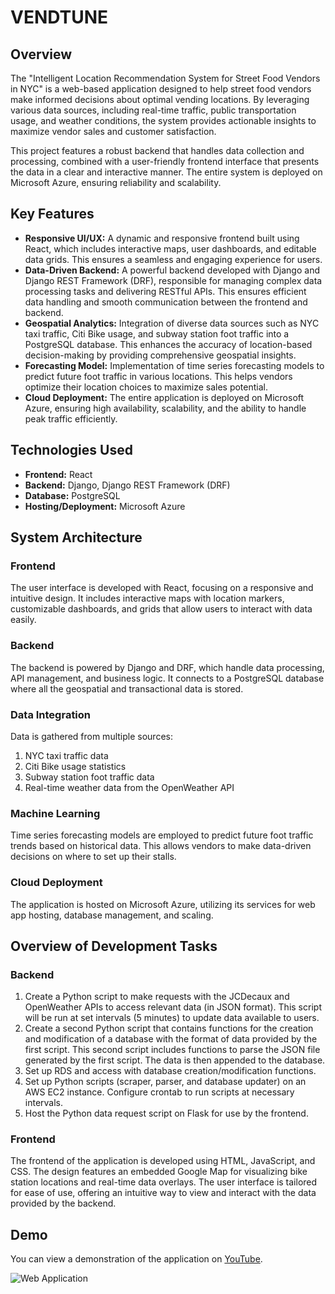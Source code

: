 # VENDTUNE

## Overview

The "Intelligent Location Recommendation System for Street Food Vendors in NYC" is a web-based application designed to help street food vendors make informed decisions about optimal vending locations. By leveraging various data sources, including real-time traffic, public transportation usage, and weather conditions, the system provides actionable insights to maximize vendor sales and customer satisfaction.

This project features a robust backend that handles data collection and processing, combined with a user-friendly frontend interface that presents the data in a clear and interactive manner. The entire system is deployed on Microsoft Azure, ensuring reliability and scalability.

## Key Features

- **Responsive UI/UX:** A dynamic and responsive frontend built using React, which includes interactive maps, user dashboards, and editable data grids. This ensures a seamless and engaging experience for users.
- **Data-Driven Backend:** A powerful backend developed with Django and Django REST Framework (DRF), responsible for managing complex data processing tasks and delivering RESTful APIs. This ensures efficient data handling and smooth communication between the frontend and backend.
- **Geospatial Analytics:** Integration of diverse data sources such as NYC taxi traffic, Citi Bike usage, and subway station foot traffic into a PostgreSQL database. This enhances the accuracy of location-based decision-making by providing comprehensive geospatial insights.
- **Forecasting Model:** Implementation of time series forecasting models to predict future foot traffic in various locations. This helps vendors optimize their location choices to maximize sales potential.
- **Cloud Deployment:** The entire application is deployed on Microsoft Azure, ensuring high availability, scalability, and the ability to handle peak traffic efficiently.

## Technologies Used

- **Frontend:** React
- **Backend:** Django, Django REST Framework (DRF)
- **Database:** PostgreSQL
- **Hosting/Deployment:** Microsoft Azure

## System Architecture

### Frontend
The user interface is developed with React, focusing on a responsive and intuitive design. It includes interactive maps with location markers, customizable dashboards, and grids that allow users to interact with data easily.

### Backend
The backend is powered by Django and DRF, which handle data processing, API management, and business logic. It connects to a PostgreSQL database where all the geospatial and transactional data is stored.

### Data Integration
Data is gathered from multiple sources:

1. NYC taxi traffic data
2. Citi Bike usage statistics
3. Subway station foot traffic data
4. Real-time weather data from the OpenWeather API

### Machine Learning
Time series forecasting models are employed to predict future foot traffic trends based on historical data. This allows vendors to make data-driven decisions on where to set up their stalls.

### Cloud Deployment
The application is hosted on Microsoft Azure, utilizing its services for web app hosting, database management, and scaling.

## Overview of Development Tasks

### Backend

1. Create a Python script to make requests with the JCDecaux and OpenWeather APIs to access relevant data (in JSON format). This script will be run at set intervals (5 minutes) to update data available to users.
2. Create a second Python script that contains functions for the creation and modification of a database with the format of data provided by the first script. This second script includes functions to parse the JSON file generated by the first script. The data is then appended to the database.
3. Set up RDS and access with database creation/modification functions.
4. Set up Python scripts (scraper, parser, and database updater) on an AWS EC2 instance. Configure crontab to run scripts at necessary intervals.
5. Host the Python data request script on Flask for use by the frontend.

### Frontend

The frontend of the application is developed using HTML, JavaScript, and CSS. The design features an embedded Google Map for visualizing bike station locations and real-time data overlays. The user interface is tailored for ease of use, offering an intuitive way to view and interact with the data provided by the backend.

## Demo

You can view a demonstration of the application on [YouTube]([https://www.youtube.com/watch?v=lYO35chaPpc&t=78s](https://www.youtube.com/watch?v=gg7fXJQP8OA)).

![Web Application](Images/VendTune.png "Web Application")
